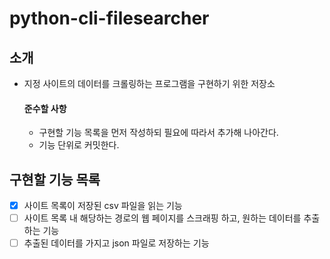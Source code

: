 # python-cli-filesearcher

## 소개

- 지정 사이트의 데이터를 크롤링하는 프로그램을 구현하기 위한 저장소
    #### 준수할 사항
  - 구현할 기능 목록을 먼저 작성하되 필요에 따라서 추가해 나아간다.
  - 기능 단위로 커밋한다.
## 구현할 기능 목록

- [x]  사이트 목록이 저장된 csv 파일을 읽는 기능
- [ ] 사이트 목록 내 해당하는 경로의 웹 페이지를 스크래핑 하고, 원하는 데이터를 추출하는 기능
- [ ] 추출된 데이터를 가지고 json 파일로 저장하는 기능